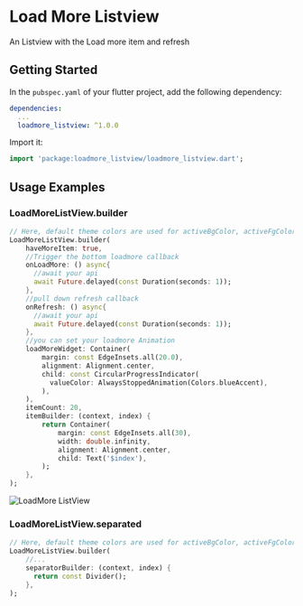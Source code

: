 # Load More Listview

An Listview with the Load more item and refresh

## Getting Started

In the `pubspec.yaml` of your flutter project, add the following dependency:

```yaml
dependencies:
  ...
  loadmore_listview: ^1.0.0
```


Import it:

```dart
import 'package:loadmore_listview/loadmore_listview.dart';
```


## Usage Examples

### LoadMoreListView.builder
```dart
// Here, default theme colors are used for activeBgColor, activeFgColor, inactiveBgColor and inactiveFgColor
LoadMoreListView.builder(
    haveMoreItem: true,
    //Trigger the bottom loadmore callback
    onLoadMore: () async{
      //await your api
      await Future.delayed(const Duration(seconds: 1));
    },
    //pull down refresh callback
    onRefresh: () async{
      //await your api
      await Future.delayed(const Duration(seconds: 1));
    },
    //you can set your loadmore Animation
    loadMoreWidget: Container(
        margin: const EdgeInsets.all(20.0),
        alignment: Alignment.center,
        child: const CircularProgressIndicator(
          valueColor: AlwaysStoppedAnimation(Colors.blueAccent),
        ),
    ),
    itemCount: 20,
    itemBuilder: (context, index) {
        return Container(
            margin: const EdgeInsets.all(30),
            width: double.infinity,
            alignment: Alignment.center,
            child: Text('$index'),
        );
    },
);
```

![LoadMore ListView](https://github.com/stevenBang/loadmore_listview/tree/main/example/gif/loadmore.gif)


### LoadMoreListView.separated
```dart
// Here, default theme colors are used for activeBgColor, activeFgColor, inactiveBgColor and inactiveFgColor
LoadMoreListView.builder(
    //...
    separatorBuilder: (context, index) {
      return const Divider();
    },
);
```